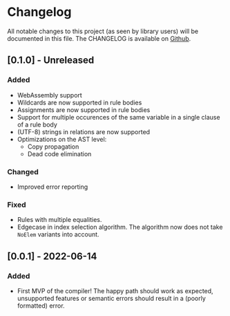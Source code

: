 # Changelog

All notable changes to this project (as seen by library users) will be documented in this file.
The CHANGELOG is available on [Github](https://github.com/luc-tielen/souffle-haskell.git/CHANGELOG.md).

## [0.1.0] - Unreleased

### Added

- WebAssembly support
- Wildcards are now supported in rule bodies
- Assignments are now supported in rule bodies
- Support for multiple occurences of the same variable in a single clause of
  a rule body
- (UTF-8) strings in relations are now supported
- Optimizations on the AST level:
  - Copy propagation
  - Dead code elimination

### Changed

- Improved error reporting

### Fixed

- Rules with multiple equalities.
- Edgecase in index selection algorithm. The algorithm now does not take
  `NoElem` variants into account.

## [0.0.1] - 2022-06-14

### Added

- First MVP of the compiler! The happy path should work as expected, unsupported
  features or semantic errors should result in a (poorly formatted) error.

